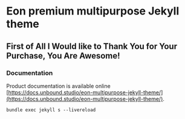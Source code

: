 # Eon premium multipurpose Jekyll theme

## First of All I Would like to Thank You for Your Purchase, You Are Awesome!

### Documentation
Product documentation is available online [https://docs.unbound.studio/eon-multipurpose-jekyll-theme/](https://docs.unbound.studio/eon-multipurpose-jekyll-theme/). 

```
bundle exec jekyll s --livereload
```

